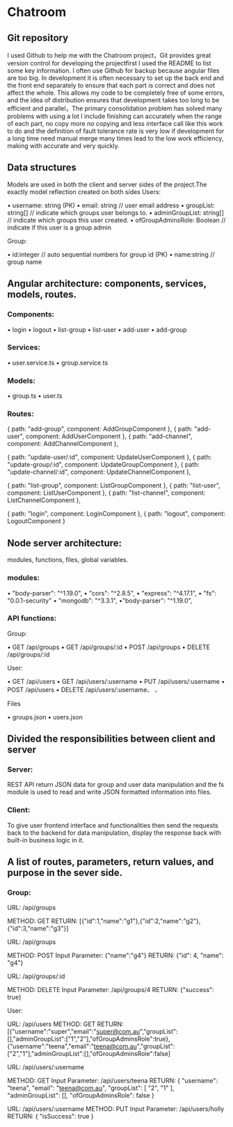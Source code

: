# Chatroom
## Git repository
I used Github to help me with the Chatroom project，Git provides great version control for developing the projectfirst I used the README to list some key information. I often use Github for backup because angular files are too big. In development it is often necessary to set up the back end and the front end separately to ensure that each part is correct and does not affect the whole. This allows my code to be completely free of some errors, and the idea of distribution ensures that development takes too long to be efficient and parallel，The primary consolidation problem has solved many problems with using a lot I include finishing can accurately when the range of each part, no copy more no copying and less interface call like this work to do and the definition of fault tolerance rate is very low if development for a long time need manual merge many times lead to the low work efficiency, making with accurate and very quickly. 
## Data structures 
Models are used in both the client and server sides of the project.The exactly model reflection created on both sides
Users:


•	username: string (PK)
•	email: string // user email address
•	groupList: string[]  // indicate which groups user belongs to.
•	adminGroupList: string[]   // indicate which groups this user created.
•	ofGroupAdminsRole: Boolean  // indicate if this user is a group admin

Group:

•	id:integer // auto sequential numbers for group id (PK)
•	name:string // group name
## Angular architecture: components, services, models, routes.

### Components:
•	login
•	logout
•	list-group
•	list-user
•	add-user
•	add-group

### Services:
•	user.service.ts
•	group.service.ts



### Models:
•	group.ts
•	user.ts

### Routes:
 { path: "add-group", component: AddGroupComponent },
  { path: "add-user", component: AddUserComponent },
  { path: "add-channel", component: AddChannelComponent },

  { path: "update-user/:id", component: UpdateUserComponent },
  { path: "update-group/:id", component: UpdateGroupComponent },
  { path: "update-channel/:id", component: UpdateChannelComponent },

  { path: "list-group", component: ListGroupComponent },
  { path: "list-user", component: ListUserComponent },
  { path: "list-channel", component: ListChannelComponent },

  { path: "login", component: LoginComponent },
  { path: "logout", component: LogoutComponent }
 ## Node server architecture: 
modules, functions, files, global variables.

### modules:
•	"body-parser": "^1.19.0",
•	"cors": "^2.8.5",
•	"express": "^4.17.1",
•	"fs": "0.0.1-security"
•	"mongodb": "^3.3.1",
•"body-parser": "^1.19.0",
     

### API functions:

Group:

•	GET /api/groups
•	GET /api/groups/:id
•	POST /api/groups
•	DELETE /api/groups/:id

User:

•	GET /api/users
•	GET /api/users/:username
•	PUT /api/users/:username
•	POST /api/users
•	DELETE /api/users/:username、
、

Files

•	groups.json
•	users.json

## Divided the responsibilities between client and server 

### Server:

REST API return JSON data for group and user data manipulation and the fs module is used to read and write JSON formatted information into files.

### Client:

To give user frontend interface and functionalities then send the requests back to the backend for data manipulation, display the response back with built-in business logic in it.
## A list of routes, parameters, return values, and purpose in the sever side.
### Group:

URL: /api/groups

METHOD: GET
RETURN: [{"id":1,"name":"g1"},{"id":2,"name":"g2"},{"id":3,"name":"g3"}]

URL: /api/groups

METHOD: POST
Input Parameter: {"name":"g4"}
RETURN: {"id": 4, "name": "g4"}

URL: /api/groups/:id

METHOD: DELETE
Input Parameter: /api/groups/4
RETURN: {"success": true}

User:

URL: /api/users
METHOD: GET
RETURN: [{"username":"super","email":"super@com.au","groupList":[],"adminGroupList":["1","2"],"ofGroupAdminsRole":true},{"username":"teena","email":"teena@com.au","groupList":["2","1"],"adminGroupList":[],"ofGroupAdminsRole":false]

URL: /api/users/:username

METHOD: GET
Input Parameter: /api/users/teena
RETURN: {
    "username": "teena",
    "email": "teena@com.au",
    "groupList": [
        "2",
        "1"
    ],
    "adminGroupList": [],
    "ofGroupAdminsRole": false
}





URL: /api/users/:username
METHOD: PUT
Input Parameter: /api/users/holly
RETURN: 
{
    "isSuccess": true
}





 

